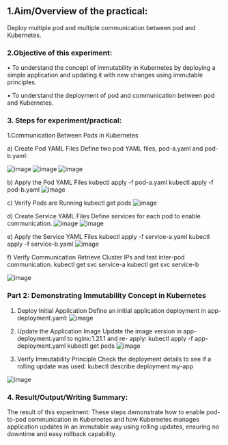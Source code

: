## 1.Aim/Overview of the practical: 
   Deploy multiple pod and multiple communication between pod and Kubernetes.
### 2.Objective of this experiment: 
•	To understand the concept of immutability in Kubernetes by deploying a simple application and updating it with new changes using immutable principles.

•	To understand the deployment of pod and communication between pod and Kubernetes.

### 3. Steps for experiment/practical:
 1.Communication Between Pods in Kubernetes

a)	Create Pod YAML Files
Define two pod YAML files, pod-a.yaml and pod-b.yaml: 
 
![image](https://github.com/user-attachments/assets/2c4c2361-142f-4100-aa44-571f2aab6953)
![image](https://github.com/user-attachments/assets/a94377eb-fac2-4ff7-8187-088ac79e152b)
![image](https://github.com/user-attachments/assets/53a43c9f-1392-46fd-9e8c-0822ac31046a)


 
 
b)	Apply the Pod YAML Files
         kubectl apply -f pod-a.yaml
         kubectl apply -f pod-b.yaml
![image](https://github.com/user-attachments/assets/19c22414-462e-4087-9489-b20931457da4)
          
c)	Verify Pods are Running
 kubectl get pods
![image](https://github.com/user-attachments/assets/031038a0-182d-4159-b98c-468cb126df94)
 
d)	Create Service YAML Files
Define services for each pod to enable communication.
![image](https://github.com/user-attachments/assets/d6c5e622-b874-460e-8e67-db2dd1333683)
![image](https://github.com/user-attachments/assets/0f04737c-86ae-4294-876f-9668f455d04c)

 
 
e)	Apply the Service YAML Files
 kubectl apply -f service-a.yaml
         kubectl apply -f service-b.yaml
![image](https://github.com/user-attachments/assets/6c69ef69-f5af-44c5-809f-a09bffbd9870)
     
f)	Verify Communication
Retrieve Cluster IPs and test inter-pod communication.
         kubectl get svc service-a
         kubectl get svc service-b
     
![image](https://github.com/user-attachments/assets/6a4926af-efda-4b02-8bcd-ac2a5bc0912e)

     

### Part 2: Demonstrating Immutability Concept in Kubernetes

1.	Deploy Initial Application
Define an initial application deployment in app-deployment.yaml:
 ![image](https://github.com/user-attachments/assets/c57e8eda-07a3-4ea0-a24c-2abe243dcaae)

2.   Update the Application Image
 Update the image version in app-deployment.yaml to nginx:1.21.1 and re- apply:
         kubectl apply -f app-deployment.yaml
         kubectl get pods
![image](https://github.com/user-attachments/assets/9eec33ed-c58f-4669-9003-b20933655d50)
      


3.	Verify Immutability Principle
Check the deployment details to see if a rolling update was used:
         kubectl describe deployment my-app

![image](https://github.com/user-attachments/assets/ee6ea457-9020-4c8d-ba30-37a58fe2f5c1)
 


### 4. Result/Output/Writing Summary:
The result of this experiment:
These steps demonstrate how to enable pod-to-pod communication in Kubernetes and how Kubernetes manages application updates in an immutable way using rolling updates, ensuring no downtime and easy rollback capability.
